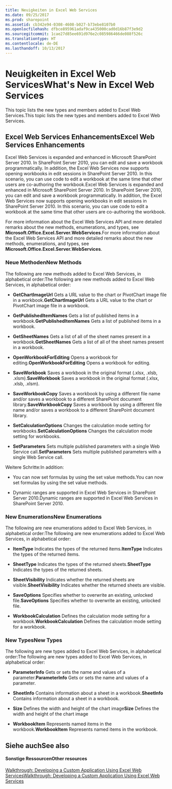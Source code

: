 ```yaml
---
title: Neuigkeiten in Excel Web Services
ms.date: 09/25/2017
ms.prod: sharepoint
ms.assetid: cb342e94-0308-4608-b027-b73ebe8107b0
ms.openlocfilehash: dfbce895961adaf9ca435000cad0d16b87f3e9d2
ms.sourcegitcommit: 1cae27d85ee691d976e2c085986466de088f526c
ms.translationtype: HT
ms.contentlocale: de-DE
ms.lasthandoff: 10/13/2017
---
```

# <a name="whats-new-in-excel-web-services"></a><span data-ttu-id="56898-102">Neuigkeiten in Excel Web Services</span><span class="sxs-lookup"><span data-stu-id="56898-102">What's New in Excel Web Services</span></span>

<span data-ttu-id="56898-103">This topic lists the new types and members added to Excel Web Services.</span><span class="sxs-lookup"><span data-stu-id="56898-103">This topic lists the new types and members added to Excel Web Services.</span></span>
  
    
    


## <a name="excel-web-services-enhancements"></a><span data-ttu-id="56898-104">Excel Web Services Enhancements</span><span class="sxs-lookup"><span data-stu-id="56898-104">Excel Web Services Enhancements</span></span>

<span data-ttu-id="56898-p101">Excel Web Services is expanded and enhanced in Microsoft SharePoint Server 2010. In SharePoint Server 2010, you can edit and save a workbook programmatically. In addition, the Excel Web Services now supports opening workbooks in edit sessions in SharePoint Server 2010. In this scenario, you can use code to edit a workbook at the same time that other users are co-authoring the workbook.</span><span class="sxs-lookup"><span data-stu-id="56898-p101">Excel Web Services is expanded and enhanced in Microsoft SharePoint Server 2010. In SharePoint Server 2010, you can edit and save a workbook programmatically. In addition, the Excel Web Services now supports opening workbooks in edit sessions in SharePoint Server 2010. In this scenario, you can use code to edit a workbook at the same time that other users are co-authoring the workbook.</span></span>
  
    
    
<span data-ttu-id="56898-109">For more information about the Excel Web Services API and more detailed remarks about the new methods, enumerations, and types, see **Microsoft.Office.Excel.Server.WebServices**.</span><span class="sxs-lookup"><span data-stu-id="56898-109">For more information about the Excel Web Services API and more detailed remarks about the new methods, enumerations, and types, see **Microsoft.Office.Excel.Server.WebServices**.</span></span>
  
    
    

### <a name="new-methods"></a><span data-ttu-id="56898-110">Neue Methoden</span><span class="sxs-lookup"><span data-stu-id="56898-110">New Methods</span></span>

<span data-ttu-id="56898-111">The following are new methods added to Excel Web Services, in alphabetical order:</span><span class="sxs-lookup"><span data-stu-id="56898-111">The following are new methods added to Excel Web Services, in alphabetical order:</span></span> 
  
    
    

- <span data-ttu-id="56898-112">**GetChartImageUrl** Gets a URL value to the chart or PivotChart image file in a workbook.</span><span class="sxs-lookup"><span data-stu-id="56898-112">**GetChartImageUrl** Gets a URL value to the chart or PivotChart image file in a workbook.</span></span>
    
  
- <span data-ttu-id="56898-113">**GetPublishedItemNames** Gets a list of published items in a workbook.</span><span class="sxs-lookup"><span data-stu-id="56898-113">**GetPublishedItemNames** Gets a list of published items in a workbook.</span></span>
    
  
- <span data-ttu-id="56898-114">**GetSheetNames** Gets a list of all of the sheet names present in a workbook.</span><span class="sxs-lookup"><span data-stu-id="56898-114">**GetSheetNames** Gets a list of all of the sheet names present in a workbook.</span></span>
    
  
- <span data-ttu-id="56898-115">**OpenWorkbookForEditing** Opens a workbook for editing.</span><span class="sxs-lookup"><span data-stu-id="56898-115">**OpenWorkbookForEditing** Opens a workbook for editing.</span></span>
    
  
- <span data-ttu-id="56898-116">**SaveWorkbook** Saves a workbook in the original format (.xlsx, .xlsb, .xlsm).</span><span class="sxs-lookup"><span data-stu-id="56898-116">**SaveWorkbook** Saves a workbook in the original format (.xlsx, .xlsb, .xlsm).</span></span>
    
  
- <span data-ttu-id="56898-117">**SaveWorkbookCopy** Saves a workbook by using a different file name and/or saves a workbook to a different SharePoint document library.</span><span class="sxs-lookup"><span data-stu-id="56898-117">**SaveWorkbookCopy** Saves a workbook by using a different file name and/or saves a workbook to a different SharePoint document library.</span></span>
    
  
- <span data-ttu-id="56898-118">**SetCalculationOptions** Changes the calculation mode setting for workbooks.</span><span class="sxs-lookup"><span data-stu-id="56898-118">**SetCalculationOptions** Changes the calculation mode setting for workbooks.</span></span>
    
  
- <span data-ttu-id="56898-119">**SetParameters** Sets multiple published parameters with a single Web Service call.</span><span class="sxs-lookup"><span data-stu-id="56898-119">**SetParameters** Sets multiple published parameters with a single Web Service call.</span></span>
    
  
<span data-ttu-id="56898-120">Weitere Schritte:</span><span class="sxs-lookup"><span data-stu-id="56898-120">In addition:</span></span>
  
    
    

- <span data-ttu-id="56898-121">You can now set formulas by using the set value methods.</span><span class="sxs-lookup"><span data-stu-id="56898-121">You can now set formulas by using the set value methods.</span></span>
    
  
- <span data-ttu-id="56898-122">Dynamic ranges are supported in Excel Web Services in SharePoint Server 2010.</span><span class="sxs-lookup"><span data-stu-id="56898-122">Dynamic ranges are supported in Excel Web Services in SharePoint Server 2010.</span></span>
    
  

### <a name="new-enumerations"></a><span data-ttu-id="56898-123">New Enumerations</span><span class="sxs-lookup"><span data-stu-id="56898-123">New Enumerations</span></span>

<span data-ttu-id="56898-124">The following are new enumerations added to Excel Web Services, in alphabetical order:</span><span class="sxs-lookup"><span data-stu-id="56898-124">The following are new enumerations added to Excel Web Services, in alphabetical order:</span></span>
  
    
    

- <span data-ttu-id="56898-125">**ItemType** Indicates the types of the returned items.</span><span class="sxs-lookup"><span data-stu-id="56898-125">**ItemType** Indicates the types of the returned items.</span></span>
    
  
- <span data-ttu-id="56898-126">**SheetType** Indicates the types of the returned sheets.</span><span class="sxs-lookup"><span data-stu-id="56898-126">**SheetType** Indicates the types of the returned sheets.</span></span>
    
  
- <span data-ttu-id="56898-127">**SheetVisibility** Indicates whether the returned sheets are visible.</span><span class="sxs-lookup"><span data-stu-id="56898-127">**SheetVisibility** Indicates whether the returned sheets are visible.</span></span>
    
  
- <span data-ttu-id="56898-128">**SaveOptions** Specifies whether to overwrite an existing, unlocked file.</span><span class="sxs-lookup"><span data-stu-id="56898-128">**SaveOptions** Specifies whether to overwrite an existing, unlocked file.</span></span>
    
  
- <span data-ttu-id="56898-129">**WorkbookCalculation** Defines the calculation mode setting for a workbook.</span><span class="sxs-lookup"><span data-stu-id="56898-129">**WorkbookCalculation** Defines the calculation mode setting for a workbook.</span></span>
    
  

### <a name="new-types"></a><span data-ttu-id="56898-130">New Types</span><span class="sxs-lookup"><span data-stu-id="56898-130">New Types</span></span>

<span data-ttu-id="56898-131">The following are new types added to Excel Web Services, in alphabetical order:</span><span class="sxs-lookup"><span data-stu-id="56898-131">The following are new types added to Excel Web Services, in alphabetical order:</span></span>
  
    
    

- <span data-ttu-id="56898-132">**ParameterInfo** Gets or sets the name and values of a parameter.</span><span class="sxs-lookup"><span data-stu-id="56898-132">**ParameterInfo** Gets or sets the name and values of a parameter.</span></span>
    
  
- <span data-ttu-id="56898-133">**SheetInfo** Contains information about a sheet in a workbook.</span><span class="sxs-lookup"><span data-stu-id="56898-133">**SheetInfo** Contains information about a sheet in a workbook.</span></span>
    
  
- <span data-ttu-id="56898-134">**Size** Defines the width and height of the chart image</span><span class="sxs-lookup"><span data-stu-id="56898-134">**Size** Defines the width and height of the chart image</span></span>
    
  
- <span data-ttu-id="56898-135">**WorkbookItem** Represents named items in the workbook.</span><span class="sxs-lookup"><span data-stu-id="56898-135">**WorkbookItem** Represents named items in the workbook.</span></span>
    
  

## <a name="see-also"></a><span data-ttu-id="56898-136">Siehe auch</span><span class="sxs-lookup"><span data-stu-id="56898-136">See also</span></span>


#### <a name="other-resources"></a><span data-ttu-id="56898-137">Sonstige Ressourcen</span><span class="sxs-lookup"><span data-stu-id="56898-137">Other resources</span></span>


  
    
    
 [<span data-ttu-id="56898-138">Walkthrough: Developing a Custom Application Using Excel Web Services</span><span class="sxs-lookup"><span data-stu-id="56898-138">Walkthrough: Developing a Custom Application Using Excel Web Services</span></span>](walkthrough-developing-a-custom-application-using-excel-web-services.md)
